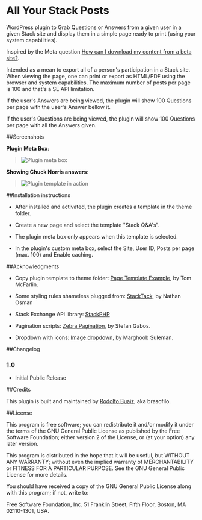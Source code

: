 All Your Stack Posts
====================

WordPress plugin to Grab Questions or Answers from a given user in a given Stack site 
and display them in a simple page ready to print (using your system capabilities).

Inspired by the Meta question [How can I download my content from a beta site?](http://meta.stackoverflow.com/q/194475/185667).

Intended as a mean to export all of a person's participation in a Stack site. When viewing the page, one can print or export as HTML/PDF using the browser and system capabilities.
The maximum number of posts per page is 100 and that's a SE API limitation. 

If the user's Answers are being viewed, the plugin will show 100 Questions per page with the user's Answer bellow it.

If the user's Questions are being viewed, the plugin will show 100 Questions per page with all the Answers given.

##Screenshots

**Plugin Meta Box**:  
> ![Plugin meta box](https://raw.github.com/brasofilo/All-My-Stack-Posts/master/includes/screenshot.png)

**Showing Chuck Norris answers**:
> ![Plugin template in action](https://raw.github.com/brasofilo/All-My-Stack-Posts/master/includes/screenshot2.png)

##Installation instructions

* After installed and activated, the plugin creates a template in the theme folder.

* Create a new page and select the template "Stack Q&A's".

* The plugin meta box only appears when this template is selected.

* In the plugin's custom meta box, select the Site, User ID, Posts per page (max. 100) and Enable caching.

##Acknowledgments

* Copy plugin template to theme folder: [Page Template Example](https://github.com/tommcfarlin/page-template-example/), by Tom McFarlin.

* Some styling rules shameless plugged from: [StackTack](https://github.com/nathan-osman/StackTack-WordPress-Plugin), by Nathan Osman

* Stack Exchange API library: [StackPHP](http://stackapps.com/q/826/10590)

* Pagination scripts: [Zebra Pagination](http://stefangabos.ro/php-libraries/zebra-pagination/), by Stefan Gabos.

* Dropdown with icons: [Image dropdown](https://github.com/marghoobsuleman/ms-Dropdown), by Marghoob Suleman.


##Changelog

### 1.0
* Initial Public Release

##Credits

This plugin is built and maintained by [Rodolfo Buaiz](http://brasofilo.com), aka brasofilo.

##License

This program is free software; you can redistribute it and/or modify it under the terms of the GNU General Public License as published by the Free Software Foundation; either version 2 of the License, or (at your option) any later version.

This program is distributed in the hope that it will be useful, but WITHOUT ANY WARRANTY; without even the implied warranty of MERCHANTABILITY or FITNESS FOR A PARTICULAR PURPOSE.  See the GNU General Public License for more details.

You should have received a copy of the GNU General Public License along with this program; if not, write to:

Free Software Foundation, Inc.
51 Franklin Street, Fifth Floor,
Boston, MA
02110-1301, USA.